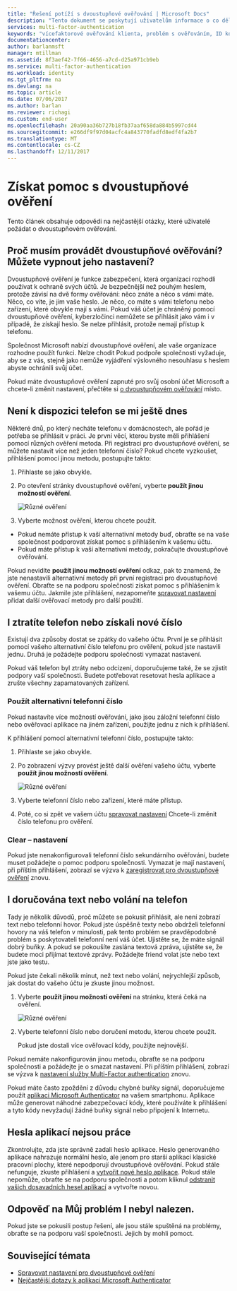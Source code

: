 ```yaml
---
title: "Řešení potíží s dvoustupňové ověřování | Microsoft Docs"
description: "Tento dokument se poskytují uživatelům informace o co dělat, pokud se problém se službou Azure Multi-Factor Authentication."
services: multi-factor-authentication
keywords: "vícefaktorové ověřování klienta, problém s ověřováním, ID korelace"
documentationcenter: 
author: barlanmsft
manager: mtillman
ms.assetid: 8f3aef42-7f66-4656-a7cd-d25a971cb9eb
ms.service: multi-factor-authentication
ms.workload: identity
ms.tgt_pltfrm: na
ms.devlang: na
ms.topic: article
ms.date: 07/06/2017
ms.author: barlan
ms.reviewer: richagi
ms.custom: end-user
ms.openlocfilehash: 20a90aa36b727b18fb37aaf658da884b5997cd44
ms.sourcegitcommit: e266df9f97d04acfc4a843770fadfd8edf4fa2b7
ms.translationtype: MT
ms.contentlocale: cs-CZ
ms.lasthandoff: 12/11/2017
---
```

# <a name="get-help-with-two-step-verification"></a>Získat pomoc s dvoustupňové ověření
Tento článek obsahuje odpovědi na nejčastější otázky, které uživatelé požádat o dvoustupňovém ověřování. 

## <a name="why-do-i-have-to-perform-two-step-verification-can-i-turn-it-off"></a>Proč musím provádět dvoustupňové ověřování? Můžete vypnout jeho nastavení?

Dvoustupňové ověření je funkce zabezpečení, která organizaci rozhodli používat k ochraně svých účtů. Je bezpečnější než pouhým heslem, protože závisí na dvě formy ověřování: něco znáte a něco s vámi máte. Něco, co víte, je jím vaše heslo. Je něco, co máte s vámi telefonu nebo zařízení, které obvykle mají s vámi. Pokud váš účet je chráněný pomocí dvoustupňové ověření, kyberzločinci nemůžete se přihlásit jako vám i v případě, že získají heslo. Se nelze přihlásit, protože nemají přístup k telefonu. 

Společnost Microsoft nabízí dvoustupňové ověření, ale vaše organizace rozhodne použít funkci. Nelze chodit Pokud podpoře společnosti vyžaduje, aby se z vás, stejně jako nemůže vyjádření výslovného nesouhlasu s heslem abyste ochránili svůj účet. 

Pokud máte dvoustupňové ověření zapnuté pro svůj osobní účet Microsoft a chcete-li změnit nastavení, přečtěte si [o dvoustupňovém ověřování](https://support.microsoft.com/help/12408/microsoft-account-about-two-step-verification) místo. 

## <a name="i-dont-have-my-phone-with-me-today"></a>Není k dispozici telefon se mi ještě dnes

Některé dnů, po který necháte telefonu v domácnostech, ale pořád je potřeba se přihlásit v práci. Je první věcí, kterou byste měli přihlášení pomocí různých ověření metoda. Při registraci pro dvoustupňové ověření, se můžete nastavit více než jeden telefonní číslo? Pokud chcete vyzkoušet, přihlášení pomocí jinou metodu, postupujte takto:

1. Přihlaste se jako obvykle.
2. Po otevření stránky dvoustupňové ověření, vyberte **použít jinou možností ověření**.

   ![Různé ověření](./media/multi-factor-authentication-end-user-troubleshoot/diff_option.png)

3. Vyberte možnost ověření, kterou chcete použít. 
  - Pokud nemáte přístup k vaší alternativní metody buď, obraťte se na vaše společnost podporovat získat pomoc s přihlášením k vašemu účtu.
  - Pokud máte přístup k vaší alternativní metody, pokračujte dvoustupňové ověřování.

Pokud nevidíte **použít jinou možností ověření** odkaz, pak to znamená, že jste nenastavili alternativní metody při první registraci pro dvoustupňové ověření. Obraťte se na podporu společnosti získat pomoc s přihlášením k vašemu účtu. Jakmile jste přihlášení, nezapomeňte [spravovat nastavení](multi-factor-authentication-end-user-manage-settings.md) přidat další ověřovací metody pro další použití. 

## <a name="i-lost-my-phone-or-got-a-new-number"></a>I ztratíte telefon nebo získali nové číslo
Existují dva způsoby dostat se zpátky do vašeho účtu. První je se přihlásit pomocí vašeho alternativní číslo telefonu pro ověření, pokud jste nastavili jednu. Druhá je požádejte podporu společnosti vymazat nastavení.

Pokud váš telefon byl ztráty nebo odcizení, doporučujeme také, že se zjistit podpory vaší společnosti. Budete potřebovat resetovat hesla aplikace a zrušte všechny zapamatovaných zařízení. 

### <a name="use-an-alternate-phone-number"></a>Použít alternativní telefonní číslo
Pokud nastavíte více možností ověřování, jako jsou záložní telefonní číslo nebo ověřovací aplikace na jiném zařízení, použijte jednu z nich k přihlášení.

K přihlášení pomocí alternativní telefonní číslo, postupujte takto:

1. Přihlaste se jako obvykle.
2. Po zobrazení výzvy provést ještě další ověření vašeho účtu, vyberte **použít jinou možností ověření**.
   
   ![Různé ověření](./media/multi-factor-authentication-end-user-troubleshoot/diff_option.png)

3. Vyberte telefonní číslo nebo zařízení, které máte přístup.
4. Poté, co si zpět ve vašem účtu [spravovat nastavení](multi-factor-authentication-end-user-manage-settings.md) Chcete-li změnit číslo telefonu pro ověření.

### <a name="clear-your-settings"></a>Clear – nastavení
Pokud jste nenakonfigurovali telefonní číslo sekundárního ověřování, budete muset požádejte o pomoc podporu společnosti. Vymazat je mají nastavení, při příštím přihlášení, zobrazí se výzva k [zaregistrovat pro dvoustupňové ověření](multi-factor-authentication-end-user-first-time.md) znovu.

## <a name="i-am-not-receiving-a-text-or-call-on-my-phone"></a>I doručována text nebo volání na telefon
Tady je několik důvodů, proč můžete se pokusit přihlásit, ale není zobrazí text nebo telefonní hovor. Pokud jste úspěšně texty nebo obdrželi telefonní hovory na váš telefon v minulosti, pak tento problém se pravděpodobně problém s poskytovateli telefonní není váš účet. Ujistěte se, že máte signál dobrý buňky. A pokud se pokoušíte zaslána textová zpráva, ujistěte se, že budete moci přijímat textové zprávy. Požádejte friend volat jste nebo text jste jako testu. 

Pokud jste čekali několik minut, než text nebo volání, nejrychlejší způsob, jak dostat do vašeho účtu je zkuste jinou možnost.

1. Vyberte **použít jinou možností ověření** na stránku, která čeká na ověření.
   
    ![Různé ověření](./media/multi-factor-authentication-end-user-troubleshoot/diff_option.png)
2. Vyberte telefonní číslo nebo doručení metodu, kterou chcete použít.
   
    Pokud jste dostali více ověřovací kódy, použijte nejnovější.

Pokud nemáte nakonfigurován jinou metodu, obraťte se na podporu společnosti a požádejte je o smazat nastavení. Při příštím přihlášení, zobrazí se výzva k [nastavení služby Multi-Factor authentication](multi-factor-authentication-end-user-first-time.md) znovu.

Pokud máte často zpoždění z důvodu chybné buňky signál, doporučujeme použít [aplikaci Microsoft Authenticator](microsoft-authenticator-app-how-to.md) na vašem smartphonu. Aplikace může generovat náhodné zabezpečovací kódy, které používáte k přihlášení a tyto kódy nevyžadují žádné buňky signál nebo připojení k Internetu.

## <a name="app-passwords-are-not-working"></a>Hesla aplikací nejsou práce
Zkontrolujte, zda jste správně zadali heslo aplikace. Heslo generovaného aplikace nahrazuje normální heslo, ale jenom pro starší aplikací klasické pracovní plochy, které nepodporují dvoustupňové ověřování. Pokud stále nefunguje, zkuste přihlášení a [vytvořit nové heslo aplikace](multi-factor-authentication-end-user-app-passwords.md).  Pokud stále nepomůže, obraťte se na podporu společnosti a potom kliknul [odstranit vašich dosavadních hesel aplikací](../multi-factor-authentication-manage-users-and-devices.md) a vytvořte novou.

## <a name="i-didnt-find-an-answer-to-my-problem"></a>Odpověď na Můj problém I nebyl nalezen.
Pokud jste se pokusili postup řešení, ale jsou stále spuštěná na problémy, obraťte se na podporu vaší společnosti. Jejich by mohli pomoct.

## <a name="related-topics"></a>Související témata
* [Spravovat nastavení pro dvoustupňové ověření](multi-factor-authentication-end-user-manage-settings.md)  
* [Nejčastější dotazy k aplikaci Microsoft Authenticator](microsoft-authenticator-app-faq.md)

